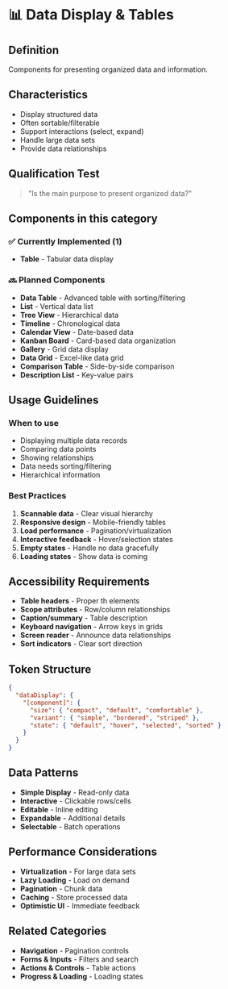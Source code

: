 # 📊 Data Display & Tables

## Definition
Components for presenting organized data and information.

## Characteristics
- Display structured data
- Often sortable/filterable
- Support interactions (select, expand)
- Handle large data sets
- Provide data relationships

## Qualification Test
> "Is the main purpose to present organized data?"

## Components in this category

### ✅ Currently Implemented (1)
- **Table** - Tabular data display

### 🔜 Planned Components
- **Data Table** - Advanced table with sorting/filtering
- **List** - Vertical data list
- **Tree View** - Hierarchical data
- **Timeline** - Chronological data
- **Calendar View** - Date-based data
- **Kanban Board** - Card-based data organization
- **Gallery** - Grid data display
- **Data Grid** - Excel-like data grid
- **Comparison Table** - Side-by-side comparison
- **Description List** - Key-value pairs

## Usage Guidelines

### When to use
- Displaying multiple data records
- Comparing data points
- Showing relationships
- Data needs sorting/filtering
- Hierarchical information

### Best Practices
1. **Scannable data** - Clear visual hierarchy
2. **Responsive design** - Mobile-friendly tables
3. **Load performance** - Pagination/virtualization
4. **Interactive feedback** - Hover/selection states
5. **Empty states** - Handle no data gracefully
6. **Loading states** - Show data is coming

## Accessibility Requirements
- **Table headers** - Proper th elements
- **Scope attributes** - Row/column relationships
- **Caption/summary** - Table description
- **Keyboard navigation** - Arrow keys in grids
- **Screen reader** - Announce data relationships
- **Sort indicators** - Clear sort direction

## Token Structure
```json
{
  "dataDisplay": {
    "[component]": {
      "size": { "compact", "default", "comfortable" },
      "variant": { "simple", "bordered", "striped" },
      "state": { "default", "hover", "selected", "sorted" }
    }
  }
}
```

## Data Patterns
- **Simple Display** - Read-only data
- **Interactive** - Clickable rows/cells
- **Editable** - Inline editing
- **Expandable** - Additional details
- **Selectable** - Batch operations

## Performance Considerations
- **Virtualization** - For large data sets
- **Lazy Loading** - Load on demand
- **Pagination** - Chunk data
- **Caching** - Store processed data
- **Optimistic UI** - Immediate feedback

## Related Categories
- **Navigation** - Pagination controls
- **Forms & Inputs** - Filters and search
- **Actions & Controls** - Table actions
- **Progress & Loading** - Loading states